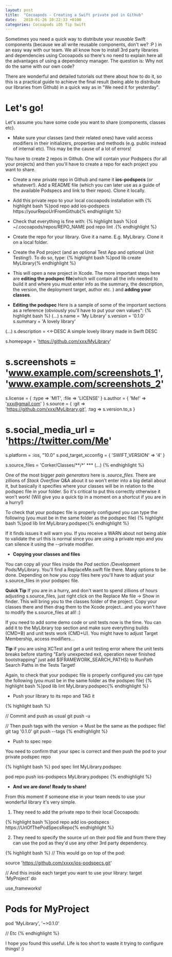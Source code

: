 ```yaml
---
layout: post
title:  "Cocoapods - Creating a Swift private pod in Github"
date:   2018-01-26 10:22:33 +0100
categories: Cocoapods iOS Tip Swift
---
```

Sometimes you need a quick way to distribute your *reusable* Swift components (because we all write reusable components, don't we? :P ) in an easy way with our team. We all know how to install 3rd party libraries and dependencies using Cocoapods so there's no need to explain here all the advantages of using a dependency manager. The question is: Why not do the same with our own code? 

There are wonderful and detailed tutorials out there about how to do it, so this is a practical guide to achieve the final result (being able to distribute our libraries from Github) in a quick way as in "We need it for yesterday".

# Let's go!

Let's assume you have some code you want to share (components, classes etc). 

* Make sure your classes (and their related ones) have valid access modifiers in their initializers, properties and methods (e.g. public instead of internal etc). This may be the cause of a lot of errors!

You have to create 2 repos in Github. One will contain your Podspecs (for all your projects) and then you'll have to create a repo for each project you want to share.

* Create a new private repo in Github and name it **ios-podspecs** (or whatever!). Add a README file (which you can later use as a guide of the available Podspecs and link to their repos). Clone it locally.

* Add this private repo to your local cocoapods installation with 
{% highlight bash %}pod repo add ios-podspecs https://yourRepoUrlFromGithub{% endhighlight %}

* Check that everything is fine with:
{% highlight bash %}cd ~/.cocoapods/repos/REPO_NAME
pod repo lint .{% endhighlight %}

* Create the repo for your library. Give it a name. E.g. MyLibrary. Clone it on a local folder.

* Create the Pod project (and an optional Test App and optional Unit Testing!). To do so, type:
{% highlight bash %}pod lib create MyLibrary{% endhighlight %}

* This will open a new project in Xcode. The more important  steps here are **editing the podspec file**(which will contain all the info needed to build it and where you must enter info as the summary, the description, the version, the deployment target, author etc. ) and **adding your classes**. 

* **Editing the podspec**
Here is a sample of some of the important sections as a reference (obviously you'll have to put your own values":
{% highlight bash %}
 (...)
s.name             = 'My Library'
s.version          = '0.1.0'
s.summary          = 'A lovely library'
 
 (...)
s.description      = <<-DESC
A simple lovely library made in Swift
DESC

s.homepage         = 'https://github.com/xxx/MyLibrary'
# s.screenshots     = 'www.example.com/screenshots_1', 'www.example.com/screenshots_2'
s.license          = { :type => 'MIT', :file => 'LICENSE' }
s.author           = { 'Me!' => 'xxx@gmail.com' }
s.source           = { :git => 'https://github.com/xxx/MyLibrary.git', :tag => s.version.to_s }
# s.social_media_url = 'https://twitter.com/Me'

s.platform     = :ios, "10.0"
s.pod_target_xcconfig = { 'SWIFT_VERSION' => '4' }

s.source_files = 'Corker/Classes/**/*' ***
(...)
{% endhighlight %}

One of the most bigger *pain generators* here is *.source_files*. There are zillions of *Stack Overflow* Q&A about it so won't enter into a big detail about it, but basically it specifies where your classes will be in relation to the podspec file in your folder. So it's critical to put this correctly otherwise it won't work! (Will give you a quick tip in a moment on a shortcut if you are in a hurry!)

To check that your podspec file is properly configured you can type the following (you must be in the same folder as the podspec file)
{% highlight bash %}pod lib lint MyLibrary.podspec{% endhighlight %}

If it finds issues it will warn you. If you receive a WARN about not being able to validate the url this is normal since you are using a private repo and you can silence it using the --private modifier.

* **Copying your classes and files**

You can copy all your files inside the *Pod* section /Development Pods/MyLibrary. You'll find a ReplaceMe.swift file there. Many options to be done. Depending on how you copy files here you'll have to adjust your s.source_files in your podspec file. 

**Quick Tip** If you are in a hurry, and don't want to spend zillions of hours adjusting s.source_files, just right click on the Replace Me file -> Show in finder. This will bring you to the classes folder of the project. Copy your classes there and then drag them to the Xcode project...and you won't have to modify the s.source_files at all! :)

If you need to add some demo code or unit tests now is the time. You can add it to the MyLibrary top section and make sure everything builds (CMD+B) and unit tests work (CMD+U). You might have to adjust Target Membership, access modifiers...

**Tip** if you are using XCTest and get a unit testing error where the unit tests breaks before starting "Early unexpected exit, operation never finished bootstrapping" just add $(FRAMEWORK_SEARCH_PATHS) to RunPath Search Paths in the Tests Target!

Again, to check that your podspec file is properly configured you can type the following (you must be in the same folder as the podspec file)
{% highlight bash %}pod lib lint MyLibrary.podspec{% endhighlight %}

* Push your library to its repo and TAG it

{% highlight bash %}

// Commit and push as usual
git push -u  

// Then push tags with the version -> Must be the same as the podspec file!
git tag '0.1.0'
git push --tags
{% endhighlight %}

* Push to spec repo

You need to confirm that your spec is correct and then push the pod to your private podspec repo

{% highlight bash %}
pod spec lint MyLibrary.podspec

pod repo push ios-podspecs MyLibrary.podspec
{% endhighlight %}

* **And we are done! Ready to share!**

From this moment if someone else in your team needs to use your wonderful library it's very simple. 

1. They need to add the private repo to their local Cocoapods:

{% highlight bash %}pod repo add ios-podspecs https://UrlOfThePodSpecsRepo{% endhighlight %}

2. They need to specify the source url on their pod file and from there they can use the pod as they'd use any other 3rd party dependency.

{% highlight bash %}
// This would go on top of the pod:

source 'https://github.com/xxxx/ios-podspecs.git'

// And this inside each target you want to use your library:
target 'MyProject' do

  use_frameworks!

  # Pods for MyProject
  pod 'MyLibrary', '~>0.1.0'

  // Etc
{% endhighlight %}

I hope you found this useful. Life is too short to waste it trying to configure things! :)

